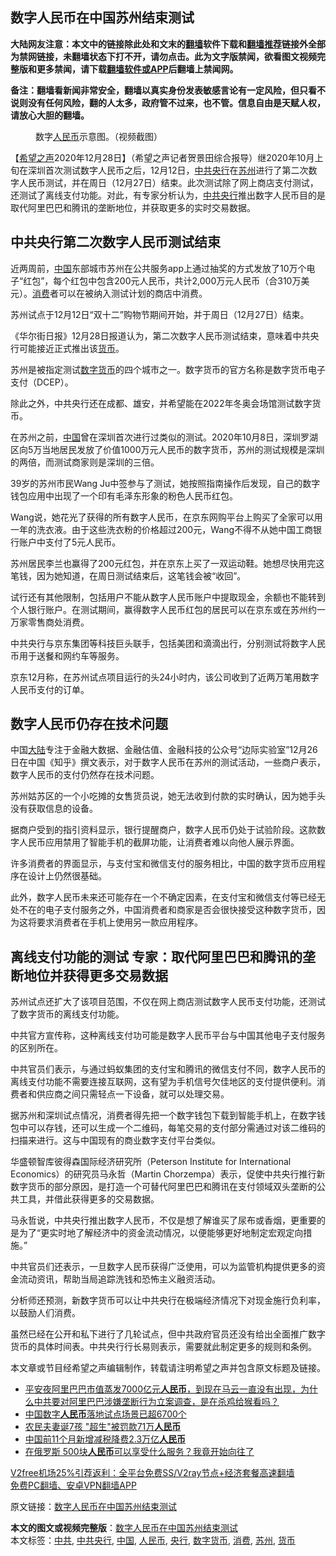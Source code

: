  <h2>数字人民币在中国苏州结束测试</h2> <p class="notice"><b>大陆网友注意：本文中的链接除此处和文末的<a href="https://github.com/bannedbook/fanqiang" >翻墙</a>软件下载和<a href="https://github.com/killgcd/justmysocks/blob/master/README.md">翻墙推荐</a>链接外全部为禁网链接，未翻墙状态下打不开，请勿点击。此为文字版禁闻，欲看图文视频完整版和更多禁闻，请下载<a href="https://github.com/bannedbook/fanqiang">翻墙软件或APP</a>后翻墙上禁闻网。</p><p>备注：翻墙看新闻非常安全，翻墙以真实身份发表敏感言论有一定风险，但只看不说则没有任何风险，翻的人太多，政府管不过来，也不管。信息自由是天赋人权，请放心大胆的翻墙。</b></p>  <div class="entry"> <figure> <p><figcaption>数字<a href="https://www.bannedbook.org/bnews/tag/%e4%ba%ba%e6%b0%91%e5%b8%81/" class="st_tag internal_tag" rel="tag" title="标签 人民币 下的日志">人民币</a>示意图。（视频截图）</figcaption></figure> <p>【<span class='wp_keywordlink_affiliate'><a href="https://www.soundofhope.org" title="希望之声" target="_blank">希望之声</a></span>2020年12月28日】（希望之声记者贺景田综合报导）继2020年10月上旬在深圳首次测试数字人民币之后，12月12日，<a href="https://www.bannedbook.org/bnews/tag/%e4%b8%ad%e5%85%b1/" class="st_tag internal_tag" rel="tag" title="标签 中共 下的日志">中共</a><a href="https://www.bannedbook.org/bnews/tag/%e5%a4%ae%e8%a1%8c/" class="st_tag internal_tag" rel="tag" title="标签 央行 下的日志">央行</a>在<a href="https://www.bannedbook.org/bnews/tag/%e8%8b%8f%e5%b7%9e/" class="st_tag internal_tag" rel="tag" title="标签 苏州 下的日志">苏州</a>进行了第二次数字人民币测试，并在周日（12月27日）结束。此次测试除了网上商店支付测试，还测试了离线支付功能。对此，有专家分析认为，<a href="https://www.bannedbook.org/bnews/tag/%E4%B8%AD%E5%85%B1%E5%A4%AE%E8%A1%8C/" class="st_tag internal_tag" rel="tag" title="标签 中共央行 下的日志">中共央行</a>推出数字人民币目的是取代阿里巴巴和腾讯的垄断地位，并获取更多的实时交易数据。</p> <h2><strong>中共央行第二次数字人民币测试结束</strong></h2> <p>近两周前，<span class='wp_keywordlink_affiliate'><a href="https://www.bannedbook.org/" title="中国" target="_blank">中国</a></span>东部城市苏州在公共服务app上通过抽奖的方式发放了10万个电子“红包”，每个红包中包含200元人民币，共计2,000万元人民币（合310万美元）。<a href="https://www.bannedbook.org/bnews/tag/%e6%b6%88%e8%b4%b9/" class="st_tag internal_tag" rel="tag" title="标签 消费 下的日志">消费</a>者可以在被纳入测试计划的商店中消费。</p> <p>苏州试点于12月12日“双十二”购物节期间开始，并于周日（12月27日）结束。</p> <p>《华尔街日报》12月28日报道认为，第二次数字人民币测试结束，意味着中共央行可能接近正式推出该<a href="https://www.bannedbook.org/bnews/tag/%E8%B4%A7%E5%B8%81/" class="st_tag internal_tag" rel="tag" title="标签 货币 下的日志">货币</a>。</p> <p>苏州是被指定测试<a href="https://www.bannedbook.org/bnews/tag/%E6%95%B0%E5%AD%97%E8%B4%A7%E5%B8%81/" class="st_tag internal_tag" rel="tag" title="标签 数字货币 下的日志">数字货币</a>的四个城市之一。数字货币的官方名称是数字货币电子支付（DCEP）。</p> <p>除此之外，中共央行还在成都、雄安，并希望能在2022年冬奥会场馆测试数字货币。</p> <p>在苏州之前，<a href="https://www.bannedbook.org/bnews/tag/%E4%B8%AD%E5%9B%BD/" class="st_tag internal_tag" rel="tag" title="标签 中国 下的日志">中国</a>曾在深圳首次进行过类似的测试。2020年10月8日，深圳罗湖区向5万当地居民发放了价值1000万元人民币的数字货币，苏州的测试规模是深圳的两倍，而测试商家则是深圳的三倍。</p>  <p>39岁的苏州市民Wang Ju中签参与了测试，她按照指南操作后发现，自己的数字钱包应用中出现了一个印有毛泽东形象的粉色人民币红包。</p> <p>Wang说，她花光了获得的所有数字人民币，在京东网购平台上购买了全家可以用一年的洗衣液。由于这些洗衣粉的价格超过200元，Wang不得不从她中国工商银行账户中支付了5元人民币。</p> <p>苏州居民李兰也赢得了200元红包，并在京东上买了一双运动鞋。她想尽快用完这笔钱，因为她知道，在周日测试结束后，这笔钱会被“收回”。</p> <p>试行还有其他限制，包括用户不能从数字人民币账户中提取现金，余额也不能转到个人银行账户。在测试期间，赢得数字人民币红包的居民可以在京东或在苏州约一万家零售商处消费。</p> <p>中共央行与京东集团等科技巨头联手，包括美团和滴滴出行，分别测试将数字人民币用于送餐和网约车等服务。</p> <p>京东12月称，在苏州试点项目运行的头24小时内，该公司收到了近两万笔用数字人民币支付的订单。</p> <h2><strong>数字人民币仍存在技术问题</strong></h2> <p>中国<span class='wp_keywordlink_affiliate'><a href="https://www.bannedbook.org/" title="大陆" target="_blank">大陆</a></span>专注于金融大数据、金融估值、金融科技的公众号“边际实验室”12月26日在中国《知乎》撰文表示，对于数字人民币在苏州的测试活动，一些商户表示，数字人民币的支付仍然存在技术问题。</p>  <p>苏州姑苏区的一个小吃摊的女售货员说，她无法收到付款的实时确认，因为她手头没有获取信息的设备。</p> <p>据商户受到的指引资料显示，银行提醒商户，数字人民币仍处于试验阶段。这款数字人民币应用禁用了智能手机的截屏功能，让消费者难以向他人展示界面。</p> <p>许多消费者的界面显示，与支付宝和微信支付的服务相比，中国的数字货币应用程序在设计上仍然很基础。</p> <p>此外，数字人民币未来还可能存在一个不确定因素，在支付宝和微信支付等已经无处不在的电子支付服务之外，中国消费者和商家是否会很快接受这种数字货币，因为这将要求消费者在手机上使用另一款应用程序。</p> <h2><strong>离线支付功能的测试 专家：取代阿里巴巴和腾讯的垄断地位并获得更多交易数据</strong></h2> <p>苏州试点还扩大了该项目范围，不仅在网上商店测试数字人民币支付功能，还测试了数字货币的离线支付功能。</p> <p>中共官方宣传称，这种离线支付功可能是数字人民币平台与中国其他电子支付服务的区别所在。</p> <p>中共官员们表示，与通过蚂蚁集团的支付宝和腾讯的微信支付不同，数字人民币的离线支付功能不需要连接互联网，这有望为手机信号欠佳地区的支付提供便利。消费者和供应商之间只需轻点一下设备，就可以处理交易。</p>  <p>据苏州和深圳试点情况，消费者得先把一个数字钱包下载到智能手机上，在数字钱包中可以存钱，还可以生成一个二维码，每笔交易的支付部分需通过对该二维码的扫描来进行。这与中国现有的商业数字支付平台类似。</p> <p>华盛顿智库彼得森国际经济研究所（Peterson Institute for International Economics）的研究员马永哲（Martin Chorzempa）表示，促使中共央行推行新数字货币的部分原因，是打造一个可替代阿里巴巴和腾讯在支付领域双头垄断的公共工具，并借此获得更多的交易数据。</p> <p>马永哲说，中共央行推出数字人民币，不仅是想了解谁买了尿布或香烟，更重要的是为了“更实时地了解经济中的资金流动情况，以便能够更好地制定宏观定向措施。”</p> <p>中共官员们还表示，一旦数字人民币获得广泛使用，可以为监管机构提供更多的资金流动资讯，帮助当局追踪洗钱和恐怖主义融资活动。</p> <p>分析师还预测，新数字货币可以让中共央行在极端经济情况下对现金施行负利率，以鼓励人们消费。</p> <p>虽然已经在公开和私下进行了几轮试点，但中共政府官员还没有给出全面推广数字货币的具体时间表。中共央行行长易则表示，需要就此制定更多的规则和条例。</p> <p>本文章或节目经希望之声编辑制作，转载请注明希望之声并包含原文标题及链接。</p>  <ul class='op-related-articles' title='相关阅读'> <li><a href='https://www.bannedbook.org/bnews/bannedvideo/20201227/1455570.html' target='_blank'>平安夜阿里巴巴市值蒸发7000亿元<b>人民币</b>，到现在马云一直没有出现，为什么中共要对阿里巴巴涉嫌垄断行为立案调查，是在杀鸡给猴看吗？</a></li> <li><a href='https://www.bannedbook.org/bnews/baitai/20201226/1455514.html' target='_blank'>中国数字<b>人民币</b>落地试点场景已超6700个</a></li> <li><a href='https://www.bannedbook.org/bnews/cnnews/20201226/1455124.html' target='_blank'>农民夫妻诞7孩 "超生"被罚款71万<b>人民币</b></a></li> <li><a href='https://www.bannedbook.org/bnews/baitai/20201225/1454872.html' target='_blank'>中国前11个月新增减税降费2.3万亿<b>人民币</b></a></li> <li><a href='https://www.bannedbook.org/bnews/funmedia/20201225/1454535.html' target='_blank'>在俄罗斯 500块<b>人民币</b>可以享受什么服务？我竟开始向往了</a></li> </ul> <p class="texttj"> <a href="https://www.bannedbook.org/forum23/topic22702.html" target="_blank">V2free机场25%引荐返利：全平台免费SS/V2ray节点+经济套餐高速翻墙</a><br/> <a href="https://github.com/bannedbook/fanqiang/wiki/%E7%A6%81%E9%97%BB%E7%BD%91%E5%AE%89%E5%8D%93%E7%BF%BB%E5%A2%99%E6%96%B0%E9%97%BBAPP" target="_blank">免费PC翻墙、安卓VPN翻墙APP</a></p><p>原文链接：<a class="src_link"  href="https://www.soundofhope.org/post/458074" target="_blank">数字人民币在中国苏州结束测试</a></p><a name='sharetosocial'></a>       <div><b>本文的图文或视频完整版</b>：<a href='https://www.bannedbook.org/bnews/comments/20201229/1456828.html'>数字人民币在中国苏州结束测试</a></div>  </div><!--END ENTRY--> <div class="postfooter"> <div>本文标签：<a href="https://www.bannedbook.org/bnews/tag/%e4%b8%ad%e5%85%b1/" rel="tag">中共</a>, <a href="https://www.bannedbook.org/bnews/tag/%E4%B8%AD%E5%85%B1%E5%A4%AE%E8%A1%8C/" rel="tag">中共央行</a>, <a href="https://www.bannedbook.org/bnews/tag/%E4%B8%AD%E5%9B%BD/" rel="tag">中国</a>, <a href="https://www.bannedbook.org/bnews/tag/%e4%ba%ba%e6%b0%91%e5%b8%81/" rel="tag">人民币</a>, <a href="https://www.bannedbook.org/bnews/tag/%e5%a4%ae%e8%a1%8c/" rel="tag">央行</a>, <a href="https://www.bannedbook.org/bnews/tag/%E6%95%B0%E5%AD%97%E8%B4%A7%E5%B8%81/" rel="tag">数字货币</a>, <a href="https://www.bannedbook.org/bnews/tag/%e6%b6%88%e8%b4%b9/" rel="tag">消费</a>, <a href="https://www.bannedbook.org/bnews/tag/%e8%8b%8f%e5%b7%9e/" rel="tag">苏州</a>, <a href="https://www.bannedbook.org/bnews/tag/%E8%B4%A7%E5%B8%81/" rel="tag">货币</a></div>  </div><!--END POSTFOOTER--> 